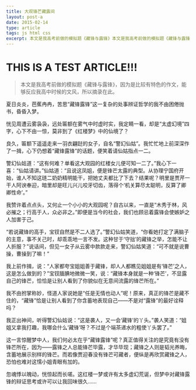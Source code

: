 ```yaml
---
title: 大观锋芒藏露间
layout: post-a
date: 2015-02-14
type: article
tags: js html css
excerpt: 本文是我高考前做的模拟题《藏锋与露锋》本文是我高考前做的模拟题《藏锋与露锋》
---
```


# THIS IS A TEST ARTICLE!!!

> 本文是我高考前做的模拟题《藏锋与露锋》，因为是比较有特色的作文，能够反应我高中时候的文风，所以摘录在此。

夏日炎炎，芭蕉冉冉，苦思“藏锋露锋”这一复杂的处事辨证哲学的我不由困倦抛书，昏昏入梦。

恍见周遭云雾袅袅，远处匾额在雾气中时虚时实，我定睛一看，却是“太虚幻境”四字，心下不由一惊，莫非到了《红楼梦》中的仙境了？

良久，匾额下遥遥走来一羽衣翩跹的女子，自名“警幻仙姑”。我忙忙地上前深深作了一揖，心下仍想着“藏锋露锋”的话题，便笑着请仙姑指点一二。

警幻仙姑道：“这有何难？单看这大观园的红楼女儿便可知一二了。”我心下一喜：“仙姑请讲。”仙姑道：“且说这凤姐，便是锋芒太露的典型。从协理宁国府开始，谁人不知这琏二奶奶精明能干，把她丈夫都比了下去？结果呢？明里是贾芹一干人阿谀奉迎，暗里却是旺儿兴儿咬牙切齿，落得个‘机关算尽太聪明，反算了卿卿性命’。”

我赞许着点点头，又何止一个小小的大观园呢？自古以来，一直是“木秀于林，风必摧之；行高于人，众必非之。”即便是当今的社会，我们也顾忌着露锋会使嫉妒之人加害于己。

“若说藏锋的高手，宝钗自然是不二人选了。”警幻仙姑笑道，“你看她打定了满脑子的主意，事不关己时，却乖乖地一言不发。这种甘于‘守拙’的藏锋之举，怎能不让人折服？”说话间，但见一女子从云雾中款款走来，警幻仙姑笑道：“可不就是说曹操，曹操到了嘛！”

我上前作揖，说：“人家都夸宝姐姐善于藏锋，却人人都瞧见姐姐是有‘锋芒’之人，这是怎么做到的？”宝钗腼腆地微微一笑，说：“藏锋本身就是一种‘锋芒’，不显露自己的锋芒，恰恰是让别人看到了你貌似在无意间流露的锋芒所在。”

我不由拊掌称妙，怪道人家说她是“任是无情也动人”呢！原来，真正的锋芒是藏不住的，“藏锋”恰是让别人看到了你含蓄地表现自己——不是对“露锋”的最好诠释吗？

我正出神间，听得警幻仙姑说：“这是袭人，又一会‘藏锋’的丫头。”袭人笑道：“姐姐又拿我打趣，我哪会什么‘藏锋’呀？不过是个端茶递水的粗使丫头罢了。”

这一言惊醒梦中人，我们何必太在乎“藏锋露锋”呢？真正值得关注的是究竟有没有锋芒所在，因为——露锋之人总能锋芒毕露，才华毕现；藏锋之人则是韬光养晦，含蓄地展示别样的锋芒。而若像贾迎春没有锋芒可藏者，便纵是再欣赏藏锋之人，恐怕也难对这懦小姐青眼有加的。

忽魂悸以魄动，恍惊起而长嗟。这红楼一梦或许有太多虚幻荒诞，但梦中对藏锋露锋的辩证思考或许可以让我回味很久……
